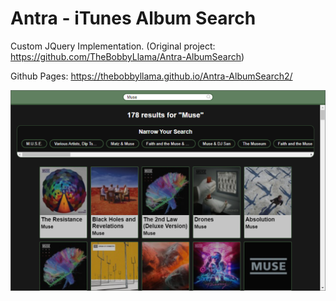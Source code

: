 # Antra - iTunes Album Search

Custom JQuery Implementation. (Original project: https://github.com/TheBobbyLlama/Antra-AlbumSearch)

Github Pages: https://thebobbyllama.github.io/Antra-AlbumSearch2/

![Screenshot](./snapshot.png)
